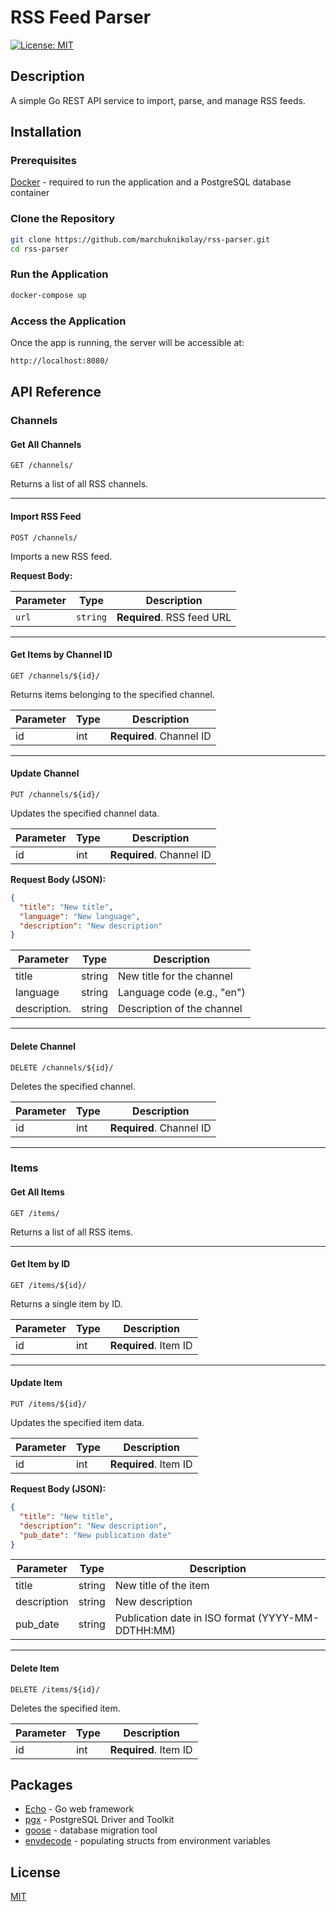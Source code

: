 
# RSS Feed Parser
[![License: MIT](https://img.shields.io/badge/license-MIT-blue.svg)](https://opensource.org/licenses/MIT)

## Description

A simple Go REST API service to import, parse, and manage RSS feeds.

## Installation

### Prerequisites

[Docker](https://www.docker.com/products/docker-desktop/) - required to run the application and a PostgreSQL database container

### Clone the Repository

```bash
git clone https://github.com/marchuknikolay/rss-parser.git
cd rss-parser
```

### Run the Application

```bash
docker-compose up
```

### Access the Application

Once the app is running, the server will be accessible at:

```bash
http://localhost:8080/
```
## API Reference

### Channels

#### Get All Channels

```http
GET /channels/
```

Returns a list of all RSS channels.

---

#### Import RSS Feed

```http
POST /channels/
```

Imports a new RSS feed.

**Request Body:**

| Parameter   | Type     | Description                |
|-------------|----------|----------------------------|
| `url`       | `string` | **Required**. RSS feed URL |

---

#### Get Items by Channel ID

```http
GET /channels/${id}/
```

Returns items belonging to the specified channel.

| Parameter | Type   | Description                  |
|-----------|--------|------------------------------|
| id        | int    | **Required**. Channel ID     |

---

#### Update Channel

```http
PUT /channels/${id}/
```

Updates the specified channel data.

| Parameter | Type   | Description                  |
|-----------|--------|------------------------------|
| id        | int    | **Required**. Channel ID     |

**Request Body (JSON):**

```json
{
  "title": "New title",
  "language": "New language",
  "description": "New description"
}
```

| Parameter       | Type   | Description                   |
|-----------------|--------|-------------------------------|
| title           | string | New title for the channel     |
| language        | string | Language code (e.g., "en")    |
| description.    | string | Description of the channel    |

---

#### Delete Channel

```http
DELETE /channels/${id}/
```

Deletes the specified channel.

| Parameter | Type | Description              |
|-----------|------|--------------------------|
| id        | int  | **Required**. Channel ID |

---

### Items

#### Get All Items

```http
GET /items/
```

Returns a list of all RSS items.

---

#### Get Item by ID

```http
GET /items/${id}/
```

Returns a single item by ID.

| Parameter | Type | Description              |
|-----------|------|--------------------------|
| id        | int  | **Required**. Item ID    |

---

#### Update Item

```http
PUT /items/${id}/
```

Updates the specified item data.

| Parameter | Type | Description              |
|-----------|------|--------------------------|
| id        | int  | **Required**. Item ID    |

**Request Body (JSON):**

```json
{
  "title": "New title",
  "description": "New description",
  "pub_date": "New publication date"
}
```

| Parameter       | Type   | Description                            |
|-----------------|--------|----------------------------------------|
| title           | string | New title of the item                  |
| description     | string | New description                        |
| pub_date        | string | Publication date in ISO format (YYYY-MM-DDTHH:MM) |

---

#### Delete Item

```http
DELETE /items/${id}/
```

Deletes the specified item.

| Parameter | Type | Description              |
|-----------|------|--------------------------|
| id        | int  | **Required**. Item ID    |

## Packages
- [Echo](https://pkg.go.dev/github.com/labstack/echo/v4@v4.13.4) - Go web framework
- [pgx](https://pkg.go.dev/github.com/jackc/pgx/v5@v5.7.5) - PostgreSQL Driver and Toolkit
- [goose](https://pkg.go.dev/github.com/pressly/goose@v2.7.0+incompatible) - database migration tool
- [envdecode](https://pkg.go.dev/github.com/joeshaw/envdecode) - populating structs from environment variables

## License

[MIT](https://opensource.org/license/mit)